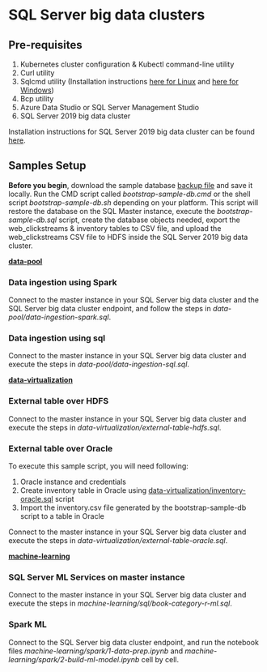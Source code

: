 # SQL Server big data clusters

## Pre-requisites
1. Kubernetes cluster configuration & Kubectl command-line utility
2. Curl utility
3. Sqlcmd utility (Installation instructions [here for Linux](https://docs.microsoft.com/en-us/sql/linux/sql-server-linux-setup-tools?view=sql-server-ver15) and [here for Windows](https://www.microsoft.com/en-us/download/details.aspx?id=53591))
4. Bcp utility
5. Azure Data Studio or SQL Server Management Studio
6. SQL Server 2019 big data cluster

Installation instructions for SQL Server 2019 big data cluster can be found [here](https://docs.microsoft.com/en-us/sql/big-data-cluster/deployment-guidance?view=sql-server-2017).

## Samples Setup

**Before you begin**, download the sample database [backup file](https://sqlchoice.blob.core.windows.net/sqlchoice/static/tpcxbb_1gb.bak) and save it locally. Run the CMD script called *bootstrap-sample-db.cmd* or the shell script *bootstrap-sample-db.sh* depending on your platform. This script will restore the database on the SQL Master instance, execute the *bootstrap-sample-db.sql* script, create the database objects needed, export the web_clickstreams & inventory tables to CSV file, and upload the web_clickstreams CSV file to HDFS inside the SQL Server 2019 big data cluster.

__[data-pool](data-pool/)__

### Data ingestion using Spark
Connect to the master instance in your SQL Server big data cluster and the SQL Server big data cluster endpoint, and follow the steps in *data-pool/data-ingestion-spark.sql*.

### Data ingestion using sql
Connect to the master instance in your SQL Server big data cluster and execute the steps in *data-pool/data-ingestion-sql.sql*.

__[data-virtualization](data-virtualization/)__

### External table over HDFS
Connect to the master instance in your SQL Server big data cluster and execute the steps in *data-virtualization/external-table-hdfs.sql*.

### External table over Oracle
To execute this sample script, you will need following:
1. Oracle instance and credentials
1. Create inventory table in Oracle using [data-virtualization/inventory-oracle.sql](data-virtualization/inventory-oracle.sql/) script
1. Import the inventory.csv file generated by the bootstrap-sample-db script to a table in Oracle

Connect to the master instance in your SQL Server big data cluster and execute the steps in *data-virtualization/external-table-oracle.sql*.

__[machine-learning](machine-learning/)__

### SQL Server ML Services on master instance
Connect to the master instance in your SQL Server big data cluster and execute the steps in *machine-learning/sql/book-category-r-ml.sql*.

### Spark ML
Connect to the SQL Server big data cluster endpoint, and run the notebook files *machine-learning/spark/1-data-prep.ipynb* and *machine-learning/spark/2-build-ml-model.ipynb* cell by cell.
